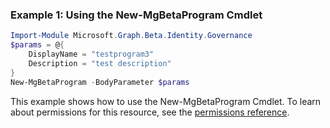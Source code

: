 ### Example 1: Using the New-MgBetaProgram Cmdlet
```powershell
Import-Module Microsoft.Graph.Beta.Identity.Governance
$params = @{
	DisplayName = "testprogram3"
	Description = "test description"
}
New-MgBetaProgram -BodyParameter $params
```
This example shows how to use the New-MgBetaProgram Cmdlet.
To learn about permissions for this resource, see the [permissions reference](/graph/permissions-reference).
